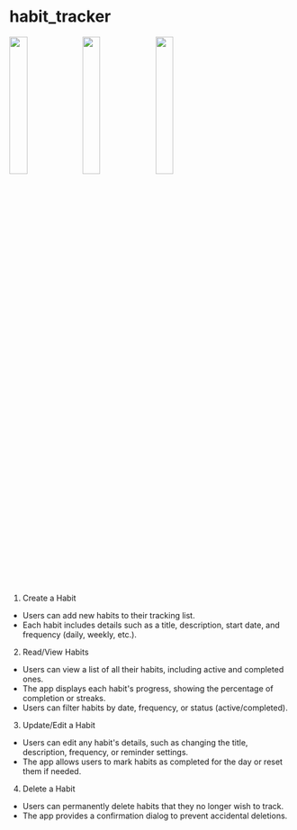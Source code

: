 # habit_tracker

<p>
  <img src  = "https://github.com/user-attachments/assets/5765ca7a-c26c-40a1-98c8-41098114ce54"  height = 25%  width=25%>
   <img src  = "https://github.com/user-attachments/assets/d937226a-b852-4267-af0a-c821d2ba422b"  height = 25%  width=25%>
  <img src  = "https://github.com/user-attachments/assets/dce36c36-1e12-4208-9efb-9630b36c5551"  height = 25%  width=25%>
</p>



1. Create a Habit
- Users can add new habits to their tracking list.
- Each habit includes details such as a title, description, start date, and frequency (daily, weekly, etc.).

2. Read/View Habits
- Users can view a list of all their habits, including active and completed ones.
- The app displays each habit's progress, showing the percentage of completion or streaks.
- Users can filter habits by date, frequency, or status (active/completed).
3. Update/Edit a Habit
- Users can edit any habit's details, such as changing the title, description, frequency, or reminder settings.
- The app allows users to mark habits as completed for the day or reset them if needed.

4. Delete a Habit
- Users can permanently delete habits that they no longer wish to track.
- The app provides a confirmation dialog to prevent accidental deletions.






























































